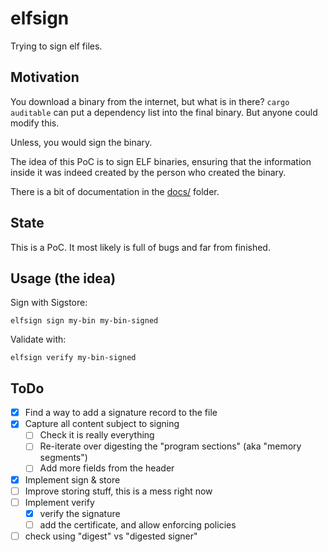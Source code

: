 # elfsign

Trying to sign elf files.

## Motivation

You download a binary from the internet, but what is in there? `cargo auditable` can put a dependency list into the
final binary. But anyone could modify this.

Unless, you would sign the binary.

The idea of this PoC is to sign ELF binaries, ensuring that the information inside it was indeed created by the person
who created the binary.

There is a bit of documentation in the [docs/](docs/) folder.

## State

This is a PoC. It most likely is full of bugs and far from finished.

## Usage (the idea)

Sign with Sigstore:

```shell
elfsign sign my-bin my-bin-signed
```

Validate with:

```shell
elfsign verify my-bin-signed
```

## ToDo

* [x] Find a way to add a signature record to the file
* [x] Capture all content subject to signing
  * [ ] Check it is really everything
  * [ ] Re-iterate over digesting the "program sections" (aka "memory segments")
  * [ ] Add more fields from the header
* [x] Implement sign & store
* [ ] Improve storing stuff, this is a mess right now
* [ ] Implement verify
  * [x] verify the signature
  * [ ] add the certificate, and allow enforcing policies 
* [ ] check using "digest" vs "digested signer"
